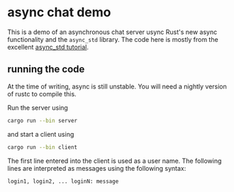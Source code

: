 # async chat demo

This is a demo of an asynchronous chat server usync Rust's new async functionality and the `async_std` library. The code here is mostly from the excellent [async_std tutorial](https://book.async.rs/tutorial/index.html).

## running the code

At the time of writing, async is still unstable. You will need a nightly version of rustc to compile this.

Run the server using
```bash
cargo run --bin server
```

and start a client using
```bash
cargo run --bin client
```

The first line entered into the client is used as a user name. The following lines are interpreted as messages using the following syntax:
```
login1, login2, ... loginN: message
```
